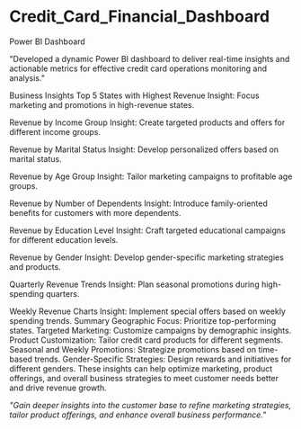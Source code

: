 # Credit_Card_Financial_Dashboard
Power BI Dashboard

"Developed a dynamic Power BI dashboard to deliver real-time insights and actionable metrics for effective credit card operations monitoring and analysis."

Business Insights
Top 5 States with Highest Revenue
Insight: Focus marketing and promotions in high-revenue states.

Revenue by Income Group
Insight: Create targeted products and offers for different income groups.

Revenue by Marital Status
Insight: Develop personalized offers based on marital status.

Revenue by Age Group
Insight: Tailor marketing campaigns to profitable age groups.

Revenue by Number of Dependents
Insight: Introduce family-oriented benefits for customers with more dependents.

Revenue by Education Level
Insight: Craft targeted educational campaigns for different education levels.

Revenue by Gender
Insight: Develop gender-specific marketing strategies and products.

Quarterly Revenue Trends
Insight: Plan seasonal promotions during high-spending quarters.

Weekly Revenue Charts
Insight: Implement special offers based on weekly spending trends.
Summary
Geographic Focus: Prioritize top-performing states.
Targeted Marketing: Customize campaigns by demographic insights.
Product Customization: Tailor credit card products for different segments.
Seasonal and Weekly Promotions: Strategize promotions based on time-based trends.
Gender-Specific Strategies: Design rewards and initiatives for different genders.
These insights can help optimize marketing, product offerings, and overall business strategies to meet customer needs better and drive revenue growth.

*"Gain deeper insights into the customer base to refine marketing strategies, tailor product offerings, and enhance overall business performance."*


